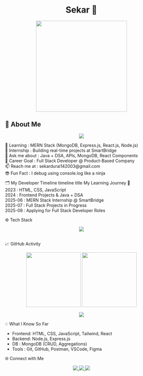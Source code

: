 <h1 align="center">
 Sekar 👋
</h1>


<p align="center">
  <img src="https://media.giphy.com/media/qgQUggAC3Pfv687qPC/giphy.gif" width="300px" />
</p>

## 🧠 About Me
<p align="center">
  <img src="https://readme-typing-svg.demolab.com/?lines=I'm+a+Frontend+Developer;JavaScript+Enthusiast;React+Builder;Creative+Coder&font=Fira+Code&center=true&width=440&height=45&color=00FFFF&vCenter=true&pause=1000&size=22" />
</p>
🌱 Learning      : MERN Stack (MongoDB, Express.js, React.js, Node.js) <br/>
🔭 Internship    : Building real-time projects at SmartBridge <br/>
💬 Ask me about  : Java + DSA, APIs, MongoDB, React Components <br/>
🎯 Career Goal   : Full Stack Developer @ Product-Based Company <br/>
📫 Reach me at   : sekardurai142003@gmail.com <br/>
😎 Fun Fact      : I debug using console.log like a ninja <br/>

🗂️ My Developer Timeline
timeline
  title My Learning Journey 🚀 <br/>
  2023 : HTML, CSS, JavaScript <br/>
  2024 : Frontend Projects & Java + DSA <br/>
  2025-06 : MERN Stack Internship @ SmartBridge <br/>
  2025-07 : Full Stack Projects in Progress<br/>
  2025-08 : Applying for Full Stack Developer Roles<br/>

⚙️ Tech Stack
<p align="center"> <img src="https://skillicons.dev/icons?i=html,css,js,react,nodejs,express,mongodb,java,git,github,tailwind,vscode,figma" /> </p>
<br/>
📈 GitHub Activity
<p align="center"> <img src="https://github-readme-stats.vercel.app/api?username=sekar200309&show_icons=true&theme=tokyonight" height="180px"/> <img src="https://github-readme-streak-stats.herokuapp.com?user=sekar200309&theme=tokyonight" height="180px"/> </p>

<p align="center"> <img src="https://github-readme-activity-graph.vercel.app/graph?username=sekar200309&theme=react-dark&area=true&hide_border=true" /> </p>

💡 What I Know So Far
- Frontend: HTML, CSS, JavaScript, Tailwind, React
- Backend: Node.js, Express.js
- DB      : MongoDB (CRUD, Aggregations)
- Tools   : Git, GitHub, Postman, VSCode, Figma

🌐 Connect with Me
<p align="center"> <a href="https://linkedin.com/in/sekar-d" target="_blank"> <img src="https://img.shields.io/badge/LinkedIn-0A66C2?style=for-the-badge&logo=linkedin&logoColor=white" /> </a> <a href="mailto:sekar200309@gmail.com"> <img src="https://img.shields.io/badge/Gmail-D14836?style=for-the-badge&logo=gmail&logoColor=white" /> </a> <a href="https://github.com/sekar200309" target="_blank"> <img src="https://img.shields.io/badge/GitHub-181717?style=for-the-badge&logo=github&logoColor=white" /> </a> </p>



